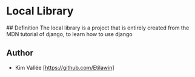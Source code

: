 # Local Library
## Definition
The local library is a project that is entirely created from the MDN tutorial of django, to learn how to use django

## Author
 - Kim Vallée [https://github.com/Etilawin]

